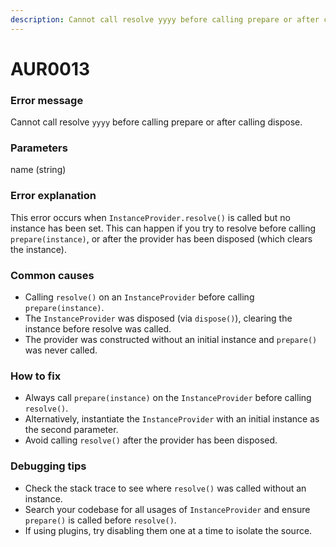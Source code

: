 ```yaml
---
description: Cannot call resolve yyyy before calling prepare or after calling dispose.
---
```


# AUR0013

### **Error message**

Cannot call resolve `yyyy` before calling prepare or after calling dispose.

### **Parameters**

name (string)

### Error explanation

This error occurs when `InstanceProvider.resolve()` is called but no instance has been set. This can happen if you try to resolve before calling `prepare(instance)`, or after the provider has been disposed (which clears the instance).

### Common causes

- Calling `resolve()` on an `InstanceProvider` before calling `prepare(instance)`.
- The `InstanceProvider` was disposed (via `dispose()`), clearing the instance before resolve was called.
- The provider was constructed without an initial instance and `prepare()` was never called.

### How to fix

- Always call `prepare(instance)` on the `InstanceProvider` before calling `resolve()`.
- Alternatively, instantiate the `InstanceProvider` with an initial instance as the second parameter.
- Avoid calling `resolve()` after the provider has been disposed.

### Debugging tips

- Check the stack trace to see where `resolve()` was called without an instance.
- Search your codebase for all usages of `InstanceProvider` and ensure `prepare()` is called before `resolve()`.
- If using plugins, try disabling them one at a time to isolate the source.
